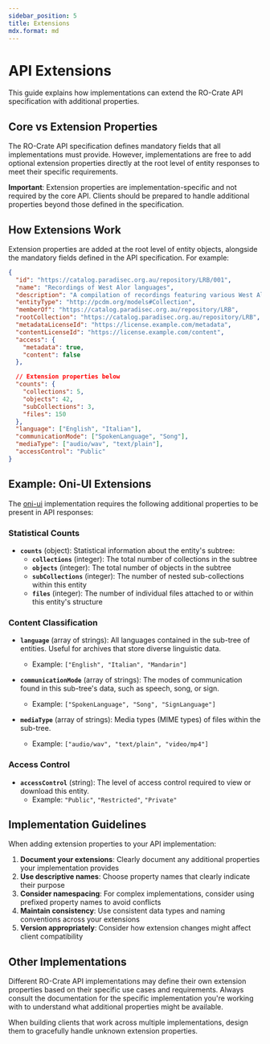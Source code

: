 ```yaml
---
sidebar_position: 5
title: Extensions
mdx.format: md
---
```


# API Extensions

This guide explains how implementations can extend the RO-Crate API
specification with additional properties.

## Core vs Extension Properties

The RO-Crate API specification defines mandatory fields that all
implementations must provide. However, implementations are free to add optional
extension properties directly at the root level of entity responses to meet
their specific requirements.

**Important**: Extension properties are implementation-specific and not
required by the core API. Clients should be prepared to handle additional
properties beyond those defined in the specification.

## How Extensions Work

Extension properties are added at the root level of entity objects, alongside
the mandatory fields defined in the API specification. For example:

```json
{
  "id": "https://catalog.paradisec.org.au/repository/LRB/001",
  "name": "Recordings of West Alor languages",
  "description": "A compilation of recordings featuring various West Alor languages",
  "entityType": "http://pcdm.org/models#Collection",
  "memberOf": "https://catalog.paradisec.org.au/repository/LRB",
  "rootCollection": "https://catalog.paradisec.org.au/repository/LRB",
  "metadataLicenseId": "https://license.example.com/metadata",
  "contentLicenseId": "https://license.example.com/content",
  "access": {
    "metadata": true,
    "content": false
  },

  // Extension properties below
  "counts": {
    "collections": 5,
    "objects": 42,
    "subCollections": 3,
    "files": 150
  },
  "language": ["English", "Italian"],
  "communicationMode": ["SpokenLanguage", "Song"],
  "mediaType": ["audio/wav", "text/plain"],
  "accessControl": "Public"
}
```

## Example: Oni-UI Extensions

The [oni-ui](https://github.com/Language-Research-Technology/oni-ui) implementation
requires the following additional properties to be present in API responses:

### Statistical Counts

- **`counts`** (object): Statistical information about the entity's subtree:
  - **`collections`** (integer): The total number of collections in the subtree
  - **`objects`** (integer): The total number of objects in the subtree
  - **`subCollections`** (integer): The number of nested sub-collections within
  this entity
  - **`files`** (integer): The number of individual files attached to or within
  this entity's structure

### Content Classification

- **`language`** (array of strings): All languages contained in the sub-tree of
entities. Useful for archives that store diverse linguistic data.
  - Example: `["English", "Italian", "Mandarin"]`

- **`communicationMode`** (array of strings): The modes of communication found
in this sub-tree's data, such as speech, song, or sign.
  - Example: `["SpokenLanguage", "Song", "SignLanguage"]`

- **`mediaType`** (array of strings): Media types (MIME types) of files within
the sub-tree.
  - Example: `["audio/wav", "text/plain", "video/mp4"]`

### Access Control

- **`accessControl`** (string): The level of access control required to view or
download this entity.
  - Example: `"Public"`, `"Restricted"`, `"Private"`

## Implementation Guidelines

When adding extension properties to your API implementation:

1. **Document your extensions**: Clearly document any additional properties
   your implementation provides
2. **Use descriptive names**: Choose property names that clearly indicate their
   purpose
3. **Consider namespacing**: For complex implementations, consider using
   prefixed property names to avoid conflicts
4. **Maintain consistency**: Use consistent data types and naming conventions
   across your extensions
5. **Version appropriately**: Consider how extension changes might affect
   client compatibility

## Other Implementations

Different RO-Crate API implementations may define their own extension
properties based on their specific use cases and requirements. Always consult
the documentation for the specific implementation you're working with to
understand what additional properties might be available.

When building clients that work across multiple implementations, design them to
gracefully handle unknown extension properties.
